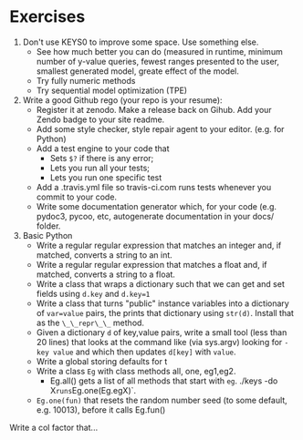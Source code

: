 # Exercises

1. Don't use KEYS0 to improve some  space. Use something else. 
   - See  how much
   better you can do  (measured in  runtime,  minimum  number of  y-value queries,
   fewest ranges presented to the  user, smallest  generated model, greate effect of the
   model.
   - Try  fully numeric methods
   - Try sequential model optimization  (TPE)
2. Write a good Github rego  (your  repo is your resume):
    - Register it at zenodo.  Make a release back on Gihub.
      Add your Zendo badge to your site readme.
    - Add some style  checker, style repair agent to your  editor.
      (e.g. for  Python)
    - Add a test engine  to your  code  that
      - Sets  `$?` if there is any  error;
      - Lets you  run all  your tests;
      - Lets you run one  specific test
    - Add a .travis.yml file so travis-ci.com runs tests whenever you
      commit to your code.
    - Write some documentation generator which, for your code (e.g. pydoc3,
      pycoo, etc, autogenerate  documentation  in your
      docs/ folder. 
3. Basic  Python
   - Write a regular regular expression that matches an  integer and,
     if matched, converts a string to  an int.
   - Write a regular regular expression that matches a  float and,
     if matched, converts a string to  a float.
   - Write a class that wraps a dictionary such that we can get
     and set fields  using `d.key` and `d.key=1`
   - Write  a class that turns  "public" instance variables into
     a  dictionary  of `var=value` pairs, the prints that dictionary
     using  `str(d)`. Install that as the `\_\_repr\_\_` method.
   - Given a dictionary `d` of key,value pairs,
     write  a small tool (less than 20 lines)
     that looks at the command like  (via sys.argv)
     looking for `-key value` 
     and which then  updates `d[key]` with `value`. 
   - Write a global storing defaults for t
   - Write a class `Eg` with class  methods  all, one, eg1,eg2.
     - Eg.all() gets a list  of all methods that start 
       with `eg`. ./keys -do X` runs `Eg.one(Eg.egX)`.
   - `Eg.one(fun)` that resets  the random
     number  seed (to some default, e.g. 10013), before it calls Eg.fun()

Write a  col factor that...
